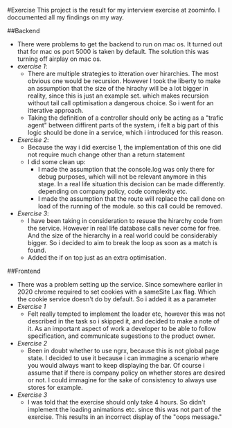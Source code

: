 #Exercise
This project is the result for my interview exercise at zoominfo. I doccumented all my findings on my way.

##Backend
* There were problems to get the backend to run on mac os. It turned out that for mac os port 5000 is taken by default. The solution this was turning off airplay on mac os. 
* *exercise 1*:
  * There are multiple strategies to itteration over hirarchies. The most obvious one would be recursion. However I took the liberty to make an assumption that the size of the hirachy will be a lot bigger in reality, since this is just an example set. which makes recursion without tail call optimisation a dangerous choice. So i went for an itterative approach.
  * Taking the definition of a controller should only be acting as a "trafic agent" between diffirent parts of the system, i felt a big part of this logic should be done in a service, which i introduced for this reason.
* *Exercise 2*:
  * Because the way i did exercise 1, the implementation of this one did not require much change other than a return statement
  * I did some clean up: 
    * I made the assumption that the console.log was only there for debug purposes, which will not be relevant anymore in this stage. In a real life situation this decision can be made differently. depending on company policy, code complexity etc. 
    * I made the assumption that the route will replace the call done on load of the running of the module. so this call could be removed.
* *Exercise 3*:
  * I have been taking in consideration to resuse the hirarchy code from the service. However in real life database calls never come for free. And the size of the hierarchy in a real world could be considerably bigger. So i decided to aim to break the loop as soon as a match is found.
  * Added the if on top just as an extra optimisation.
  
##Frontend
* There was a problem setting up the service. Since somewhere earlier in 2020 chrome required to set cookies with a sameSite Lax flag. Which the cookie service doesn't do by default.  So i added it as a parameter
* *Exercise 1*
  * Felt really tempted to implement the loader etc, however this was not described in the task so i skipped it, and decided to make a note of it. As an important aspect of work a developer to be able to follow specification, and communicate sugestions to the product owner.
* *Exercise 2*
  * Been in doubt whether to use ngrx, because  this is not global page state. I decided to use it because i can immagine a scenario where you would always want to keep displaying the bar. Of course i assume that if there is company policy on whether stores are desired or not. I could immagine for the sake of consistency to always use stores for example. 
* *Exercise 3*
  * I was told that the exercise should only take 4 hours. So didn't implement the loading animations etc. since this was not part of the exercise. This results in an incorrect display of the "oops message."